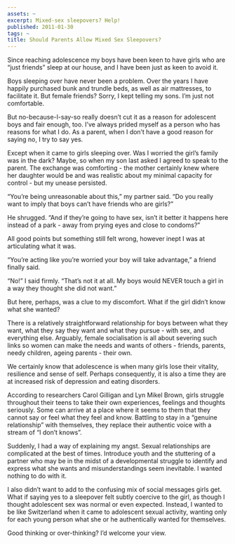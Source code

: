 ```yaml
---
assets: ~
excerpt: Mixed-sex sleepovers? Help!
published: 2011-01-30
tags: ~
title: Should Parents Allow Mixed Sex Sleepovers?
---
```

Since reaching adolescence my boys have been keen to have girls who are “just friends” sleep at our house, and I have been just as keen to avoid it.

Boys sleeping over have never been a problem. Over the years I have
happily purchased bunk and trundle beds, as well as air mattresses, to
facilitate it. But female friends? Sorry, I kept telling my sons. I’m
just not comfortable.

But no-because-I-say-so really doesn’t cut it as a reason for adolescent
boys and fair enough, too. I’ve always prided myself as a person who has
reasons for what I do. As a parent, when I don’t have a good reason for
saying no, I try to say yes.

Except when it came to girls sleeping over. Was I worried the girl’s
family was in the dark? Maybe, so when my son last asked I agreed to
speak to the parent. The exchange was comforting - the mother certainly
knew where her daughter would be and was realistic about my minimal
capacity for control - but my unease persisted.

“You’re being unreasonable about this,” my partner said. “Do you really
want to imply that boys can’t have friends who are girls?”

He shrugged. “And if they’re going to have sex, isn’t it better it
happens here instead of a park - away from prying eyes and close to
condoms?”

All good points but something still felt wrong, however inept I was at
articulating what it was.

“You’re acting like you’re worried your boy will take advantage,” a
friend finally said.

“No!” I said firmly. “That’s not it at all. My boys would NEVER touch a
girl in a way they thought she did not want.”

But here, perhaps, was a clue to my discomfort. What if the girl didn’t
know what she wanted?

There is a relatively straightforward relationship for boys between what
they want, what they say they want and what they pursue - with sex, and
everything else. Arguably, female socialisation is all about severing
such links so women can make the needs and wants of others - friends,
parents, needy children, ageing parents - their own.

We certainly know that adolescence is when many girls lose their
vitality, resilience and sense of self. Perhaps consequently, it is also
a time they are at increased risk of depression and eating disorders.

According to researchers Carol Gilligan and Lyn Mikel Brown, girls
struggle throughout their teens to take their own experiences, feelings
and thoughts seriously. Some can arrive at a place where it seems to
them that they cannot say or feel what they feel and know. Battling to
stay in a “genuine relationship” with themselves, they replace their
authentic voice with a stream of “I don’t knows”.

Suddenly, I had a way of explaining my angst. Sexual relationships are
complicated at the best of times. Introduce youth and the stuttering of
a partner who may be in the midst of a developmental struggle to
identify and express what she wants and misunderstandings seem
inevitable. I wanted nothing to do with it.

I also didn’t want to add to the confusing mix of social messages girls
get. What if saying yes to a sleepover felt subtly coercive to the girl,
as though I thought adolescent sex was normal or even expected. Instead,
I wanted to be like Switzerland when it came to adolescent sexual
activity, wanting only for each young person what she or he
authentically wanted for themselves.

Good thinking or over-thinking? I’d welcome your view.
